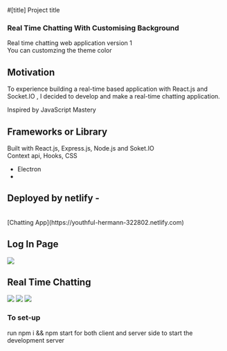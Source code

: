 #[title] Project title
### Real Time Chatting With Customising Background
Real time chatting web application version 1 </br>
You can customzing the theme color </br>

## Motivation
To experience building a real-time based application with React.js and Socket.IO , I decided to develop and make a real-time chatting application.
<p>Inspired by JavaScript Mastery</p>

## Frameworks or Library 
Built with React.js, Express.js, Node.js and Soket.IO </br>
Context api, Hooks, CSS
* Electron
* 
<h2>Deployed by netlify - </h2> </br>
[Chatting App](https://youthful-hermann-322802.netlify.com) 
<h2> Log In Page </h2>
<img src="https://user-images.githubusercontent.com/54985943/113584560-02a30200-9666-11eb-9592-4da8b46182d1.png" />

<h2> Real Time Chatting </h2>
<img src="https://user-images.githubusercontent.com/54985943/113584572-05055c00-9666-11eb-8eda-33f637cc7aa4.png" />

<img src="https://user-images.githubusercontent.com/54985943/113584565-03d42f00-9666-11eb-800a-44ccf39942de.png" />
<img src="https://user-images.githubusercontent.com/54985943/113584575-059df280-9666-11eb-828a-33a1c2a2bd5d.png" />


### To set-up
run npm i && npm start for both client and server side to start the development server
